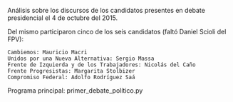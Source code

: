 Análisis sobre los discursos de los candidatos presentes en debate presidencial el 4 de octubre del 2015.

Del mismo participaron cinco de los seis candidatos (faltó Daniel Scioli del FPV):

    Cambiemos: Mauricio Macri
    Unidos por una Nueva Alternativa: Sergio Massa
    Frente de Izquierda y de los Trabajadores: Nicolás del Caño
    Frente Progresistas: Margarita Stolbizer
    Compromiso Federal: Adolfo Rodríguez Saá

Programa principal: primer_debate_político.py

